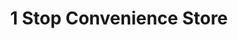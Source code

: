 ---
title: "1 Stop Convenience Store"
url: /saskatoon/1-stop-convenience-store/
shop: Lebensmittel
---